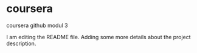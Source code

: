 # coursera
coursera github modul 3

I am editing the README file. Adding some more details about the project description.
